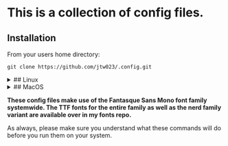 # This is a collection of config files.

## Installation

From your users home directory:
~~~
git clone https://github.com/jtw023/.config.git
~~~

<details>
	<summary>## Linux</summary>

	Then as a normal user run commands:
	~~~
	cp -v ~$USER/.config/Xresources/.Xresources ~$USER/.Xresources && cp -v ~$USER/.config/xinit/.xinitrc ~$USER/.xinitrc && cp -v ~$USER/.config/Xauthority/.Xauthority ~$USER/.Xauthority && cp -v ~$USER/.config/zsh/.zshenv ~$USER/.zshenv && sudo cp -v ~$USER/.config/zsh/.zshrc.root /root/.zshrc && sudo cp -v ~$USER/.config/zsh/bira.zsh-theme /usr/share/zsh/themes/bira.zsh-theme 
	~~~
	~~~
	ln -s ~$USER/.config/Linux/nvim ~$USER/.config/
	~~~
</details>

<details>
	<summary>## MacOS</summary>

Then as a normal user run commands:
~~~
ln -s $HOME/.config/MacOS/nvim $HOME/.config/
~~~
~~~
ln -s $HOME/.config/MacOS/zsh/.zshrc $HOME/
~~~
~~~
ln -s $HOME/.config/MacOS/kitty $HOME/.config/
~~~
~~~
cp $HOME/.config/MacOS/.gitignore $HOME/.config/
~~~
</details>

<b>These config files make use of the Fantasque Sans Mono font family systemwide. The TTF fonts for the entire family as well as the nerd family variant are available over in my fonts repo.</b>

As always, please make sure you understand what these commands will do before you run them on your system.
